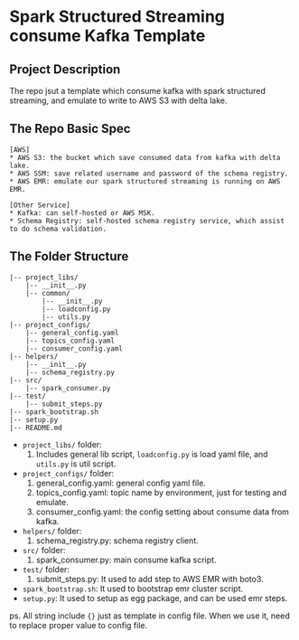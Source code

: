 # Spark Structured Streaming consume Kafka Template 
## Project Description
The repo jsut a template which consume kafka with spark structured streaming, and emulate to write to AWS S3 with delta lake.

## The Repo Basic Spec
```
[AWS]
* AWS S3: the bucket which save consumed data from kafka with delta lake.
* AWS SSM: save related username and password of the schema registry.
* AWS EMR: emulate our spark structured streaming is running on AWS EMR.

[Other Service]
* Kafka: can self-hosted or AWS MSK.
* Schema Registry: self-hosted schema registry service, which assist to do schema validation.
```

## The Folder Structure
```
|-- project_libs/
    |-- __init__.py
    |-- common/
        |-- __init__.py
        |-- loadconfig.py
        |-- utils.py
|-- project_configs/
    |-- general_config.yaml
    |-- topics_config.yaml
    |-- consumer_config.yaml
|-- helpers/
    |-- __init__.py
    |-- schema_registry.py
|-- src/
    |-- spark_consumer.py
|-- test/
    |-- submit_steps.py
|-- spark_bootstrap.sh
|-- setup.py
|-- README.md
```

* `project_libs/` folder:
    1. Includes general lib script, `loadconfig.py` is load yaml file, and `utils.py` is util script.
* `project_configs/` folder:
    1. general_config.yaml: general config yaml file.
    2. topics_config.yaml: topic name by environment, just for testing and emulate.
    3. consumer_config.yaml: the config setting about consume data from kafka.
* `helpers/` folder:
    1. schema_registry.py: schema registry client.
* `src/` folder:
    1. spark_consumer.py: main consume kafka script.
* `test/` folder:
    1. submit_steps.py: It used to add step to AWS EMR with boto3.    
* `spark_bootstrap.sh`:
    It used to bootstrap emr cluster script.
* `setup.py`:
    It used to setup as egg package, and can be used emr steps.

ps. All string include `{}` just as template in config file. When we use it, need to replace proper value to config file.
